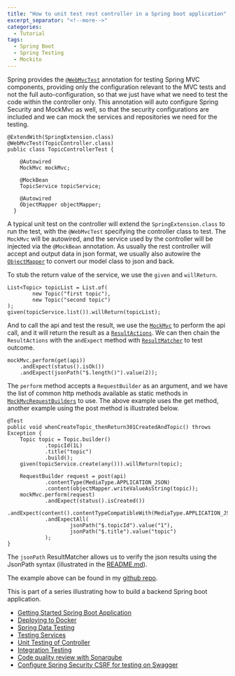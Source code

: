 ```yaml
---
title: "How to unit test rest controller in a Spring boot application"
excerpt_separator: "<!--more-->"
categories:
  - Tutorial
tags:
  - Spring Boot
  - Spring Testing
  - Mockito
---
```


Spring provides the [`@WebMvcTest`](https://docs.spring.io/spring-boot/docs/current/api/org/springframework/boot/test/autoconfigure/web/servlet/WebMvcTest.html) annotation for testing Spring MVC components, providing only the configuration relevant to the MVC tests and not the full auto-configuration, so that we just have what we need to test the code within the controller only. This annotation will auto configure Spring Security and MockMvc as well, so that the security configurations are included and we can mock the services and repositories we need for the testing.

```
@ExtendWith(SpringExtension.class)
@WebMvcTest(TopicController.class)
public class TopicControllerTest {

    @Autowired
    MockMvc mockMvc;

    @MockBean
    TopicService topicService;

    @Autowired
    ObjectMapper objectMapper;
  }
```

A typical unit test on the controller will extend the `SpringExtension.class` to run the test, with the `@WebMvcTest` specifying the controller class to test. The `MockMvc` will be autowired, and the service used by the controller will be injected via the `@MockBean` annotation. As usually the rest controller will accept and output data in json format, we usually also autowire the [`ObjectMapper`](https://javadoc.io/doc/com.fasterxml.jackson.core/jackson-databind/2.3.1/com/fasterxml/jackson/databind/ObjectMapper.html) to convert our model class to json and back.

To stub the return value of the service, we use the `given` and `willReturn`.

```
List<Topic> topicList = List.of(
        new Topic("first topic"),
        new Topic("second topic")
);
given(topicService.list()).willReturn(topicList);
```

And to call the api and test the result, we use the [`MockMvc`](https://docs.spring.io/spring-framework/docs/current/javadoc-api/org/springframework/test/web/servlet/MockMvc.html) to perform the api call, and it will return the result as a [`ResultActions`](https://docs.spring.io/spring-framework/docs/current/javadoc-api/org/springframework/test/web/servlet/ResultActions.html). We can then chain the `ResultActions` with the `andExpect` method with [`ResultMatcher`](https://docs.spring.io/spring-framework/docs/current/javadoc-api/org/springframework/test/web/servlet/ResultMatcher.html) to test outcome.

```
mockMvc.perform(get(api))
    .andExpect(status().isOk())
    .andExpect(jsonPath("$.length()").value(2));
```

The `perform` method accepts a `RequestBuilder` as an argument, and we have the list of common http methods available as static methods in [`MockMvcRequestBuilders`](https://docs.spring.io/spring-framework/docs/current/javadoc-api/org/springframework/test/web/servlet/request/MockMvcRequestBuilders.html) to use. The above example uses the get method, another example using the post method is illustrated below.

```
@Test
public void whenCreateTopic_thenReturn301CreatedAndTopic() throws Exception {
    Topic topic = Topic.builder()
            .topicId(1L)
            .title("topic")
            .build();
    given(topicService.create(any())).willReturn(topic);

    RequestBuilder request = post(api)
            .contentType(MediaType.APPLICATION_JSON)
            .content(objectMapper.writeValueAsString(topic));
    mockMvc.perform(request)
            .andExpect(status().isCreated())
            .andExpect(content().contentTypeCompatibleWith(MediaType.APPLICATION_JSON))
            .andExpectAll(
                    jsonPath("$.topicId").value("1"),
                    jsonPath("$.title").value("topic")
            );
}
```

The `jsonPath` ResultMatcher allows us to verify the json results using the JsonPath syntax (illustrated in the [README.md](https://github.com/json-path/JsonPath)).

The example above can be found in my [github repo](https://github.com/thecodinganalyst/forum/blob/initial-sample/src/test/java/com/hevlar/forum/controller/TopicControllerTest.java). 

This is part of a series illustrating how to build a backend Spring boot application.
- [Getting Started Spring Boot Application](https://thecodinganalyst.github.io/tutorial/Spring-boot-application-getting-started/)
- [Deploying to Docker](https://thecodinganalyst.github.io/tutorial/Deploying-mult-container-application-to-docker/)
- [Spring Data Testing](https://thecodinganalyst.github.io/tutorial/how-to-test-spring-data-repository/)
- [Testing Services](https://thecodinganalyst.github.io/tutorial/how-to-test-services-in-a-spring-boot-application/)
- [Unit Testing of Controller](https://thecodinganalyst.github.io/tutorial/how-to-unit-test-rest-controller-in-a-spring-boot-application/)
- [Integration Testing](https://thecodinganalyst.github.io/knowledgebase/how-to-do-integration-testing-in-spring-boot-rest-application/)
- [Code quality review with Sonarqube](https://www.thecodinganalyst.com/tutorial/integrate-code-quality-review-with-sonarqube/)
- [Configure Spring Security CSRF for testing on Swagger](https://www.thecodinganalyst.com/tutorial/Configure-spring-security-csrf-for-testing-on-swagger/)
